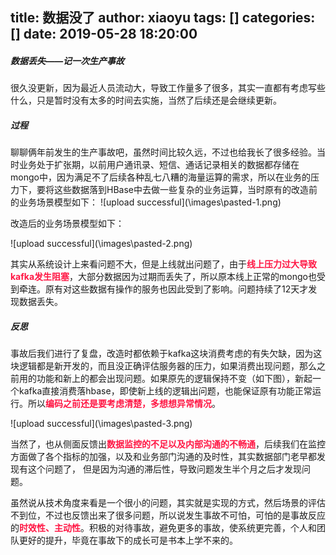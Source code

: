 title: 数据没了
author: xiaoyu
tags: []
categories: []
date: 2019-05-28 18:20:00
---
##### 数据丢失——记一次生产事故
很久没更新，因为最近人员流动大，导致工作量多了很多，其实一直都有考虑写些什么，只是暂时没有太多的时间去实施，当然了后续还是会继续更新。
##### 过程
聊聊俩年前发生的生产事故吧，虽然时间比较久远，不过也给我长了很多经验。当时业务处于扩张期，以前用户通讯录、短信、通话记录相关的数据都存储在mongo中，因为满足不了后续各种乱七八糟的海量运算的需求，所以在业务的压力下，要将这些数据落到HBase中去做一些复杂的业务运算，当时原有的改造前的业务场景模型如下：
![upload successful](\\images\pasted-1.png\)
<!--more-->
改造后的业务场景模型如下：

![upload successful](\\images\pasted-2.png\)

其实从系统设计上来看问题不大，但是上线就出问题了，由于<span  style="color: #FF1744; font-weight: bold;">线上压力过大导致kafka发生阻塞</span>，大部分数据因为过期而丢失了，所以原本线上正常的mongo也受到牵连。原有对这些数据有操作的服务也因此受到了影响。问题持续了12天才发现数据丢失。

##### 反思
事故后我们进行了复盘，改造时都依赖于kafka这块消费考虑的有失欠缺，因为这块逻辑都是新开发的，而且没正确评估服务器的压力，如果消费出现问题，那么之前用的功能和新上的都会出现问题。如果原先的逻辑保持不变（如下图），新起一个kafka直接消费落hbase，即使新上线的逻辑出问题，也能保证原有功能正常运行。所以<span  style="color: #FF1744; font-weight: bold;">编码之前还是要考虑清楚，多想想异常情况</span>。

![upload successful](\\images\pasted-3.png\)

当然了，也从侧面反馈出<span  style="color: #FF1744; font-weight: bold;">数据监控的不足以及内部沟通的不畅通</span>，后续我们在监控方面做了各个指标的加强，以及和业务部门沟通的及时性，其实数据部门老早都发现有这个问题了， 但是因为沟通的滞后性，导致问题发生半个月之后才发现问题。

虽然说从技术角度来看是一个很小的问题，其实就是实现的方式，然后场景的评估不到位，不过也反馈出来了很多问题，所以说发生事故不可怕，可怕的是事故反应的<span  style="color: #FF1744; font-weight: bold;">时效性、主动性</span>。积极的对待事故，避免更多的事故，使系统更完善，个人和团队更好的提升，毕竟在事故下的成长可是书本上学不来的。